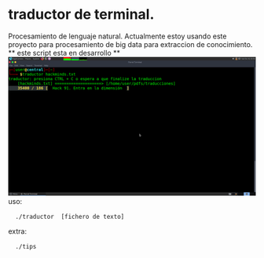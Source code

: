 # traductor de terminal.
Procesamiento de lenguaje natural.
Actualmente estoy usando este proyecto para procesamiento de big data para extraccion de conocimiento.
** este script esta en desarrollo **
![alt image](screenshot.png)
uso: 
```
  ./traductor  [fichero de texto]
```

extra:
```
  ./tips
```
